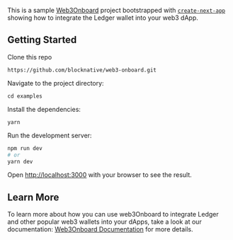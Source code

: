 This is a sample [Web3Onboard](https://github.com/blocknative/web3-onboard) project bootstrapped with [`create-next-app`](https://github.com/vercel/next.js/tree/canary/packages/create-next-app) showing how to integrate the Ledger wallet into your web3 dApp.

## Getting Started

Clone this repo

```
https://github.com/blocknative/web3-onboard.git
```

Navigate to the project directory:

```
cd examples
```

Install the dependencies:

```
yarn
```

Run the development server:

```bash
npm run dev
# or
yarn dev
```

Open [http://localhost:3000](http://localhost:3000) with your browser to see the result.

## Learn More

To learn more about how you can use web3Onboard to integrate Ledger and other popular web3 wallets into your dApps, take a look at our documentation: [Web3Onboard Documentation](https://web3onboard.thirdweb.com/docs/overview/introduction#features) for more details.
